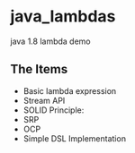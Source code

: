 # java_lambdas
java 1.8 lambda demo

## The Items
* Basic lambda expression
* Stream API
* SOLID Principle:
* SRP
* OCP
* Simple DSL Implementation
